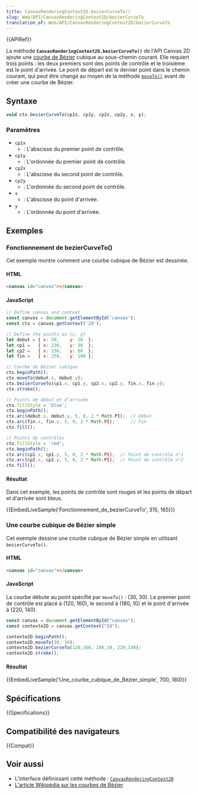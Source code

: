 ```yaml
---
title: CanvasRenderingContext2D.bezierCurveTo()
slug: Web/API/CanvasRenderingContext2D/bezierCurveTo
translation_of: Web/API/CanvasRenderingContext2D/bezierCurveTo
---
```


{{APIRef}}

La méthode **`CanvasRenderingContext2D.bezierCurveTo()`** de l'API Canvas 2D ajoute une [courbe de Bézier](https://fr.wikipedia.org/wiki/Courbe_de_Bézier) cubique au sous-chemin courant. Elle requiert trois points : les deux premiers sont des points de contrôle et le troisième est le point d'arrivée. Le point de départ est le dernier point dans le chemin courant, qui peut être changé au moyen de la méthode [`moveTo()`](/fr/docs/Web/API/CanvasRenderingContext2D/moveTo) avant de créer une courbe de Bézier.

## Syntaxe

```js
void ctx.bezierCurveTo(cp1x, cp1y, cp2x, cp2y, x, y);
```

### Paramètres

- `cp1x`
  - : L'abscisse du premier point de contrôle.
- `cp1y`
  - : L'ordonnée du premier point de contrôle.
- `cp2x`
  - : L'abscisse du second point de contrôle.
- `cp2y`
  - : L'ordonnée du second point de contrôle.
- `x`
  - : L'abscisse du point d'arrivée.
- `y`
  - : L'ordonnée du point d'arrivée.

## Exemples

### Fonctionnement de bezierCurveTo()

Cet exemple montre comment une courbe cubique de Bézier est dessinée.

#### HTML

```html
<canvas id="canvas"></canvas>
```

#### JavaScript

```js
// Define canvas and context
const canvas = document.getElementById('canvas');
const ctx = canvas.getContext('2d');

// Define the points as {x, y}
let debut = { x: 50,    y: 20  };
let cp1 =   { x: 230,   y: 30  };
let cp2 =   { x: 150,   y: 80  };
let fin =   { x: 250,   y: 100 };

// Courbe de Bézier cubique
ctx.beginPath();
ctx.moveTo(debut.x, debut.y);
ctx.bezierCurveTo(cp1.x, cp1.y, cp2.x, cp2.y, fin.x, fin.y);
ctx.stroke();

// Points de début et d'arrivée
ctx.fillStyle = 'blue';
ctx.beginPath();
ctx.arc(debut.x, debut.y, 5, 0, 2 * Math.PI);  // Début
ctx.arc(fin.x, fin.y, 5, 0, 2 * Math.PI);      // Fin
ctx.fill();

// Points de contrôles
ctx.fillStyle = 'red';
ctx.beginPath();
ctx.arc(cp1.x, cp1.y, 5, 0, 2 * Math.PI);  // Point de contrôle n°1
ctx.arc(cp2.x, cp2.y, 5, 0, 2 * Math.PI);  // Point de contrôle n°2
ctx.fill();
```

#### Résultat

Dans cet exemple, les points de contrôle sont rouges et les points de départ et d'arrivée sont bleus.

{{EmbedLiveSample('Fonctionnement_de_bezierCurveTo', 315, 165)}}

### Une courbe cubique de Bézier simple

Cet exemple dessine une courbe cubique de Bézier simple en utilisant `bezierCurveTo()`.

#### HTML

```html
<canvas id="canvas"></canvas>
```

#### JavaScript

La courbe débute au point spécifié par `moveTo()`&nbsp;: (30, 30). Le premier point de contrôle est placé à (120, 160), le second à (180, 10) et le point d'arrivée à (220, 140).

```js
const canvas = document.getElementById("canvas");
const contexte2D = canvas.getContext("2d");

contexte2D.beginPath();
contexte2D.moveTo(30, 30);
contexte2D.bezierCurveTo(120,160, 180,10, 220,140);
contexte2D.stroke();
```

#### Résultat

{{EmbedLiveSample('Une_courbe_cubique_de_Bézier_simple', 700, 180)}}

## Spécifications

{{Specifications}}

## Compatibilité des navigateurs

{{Compat}}

## Voir aussi

- L'interface définissant cette méthode : [`CanvasRenderingContext2D`](/fr/docs/Web/API/CanvasRenderingContext2D)
- [L'article Wikipédia sur les courbes de Bézier](https://fr.wikipedia.org/wiki/Courbe_de_Bézier)
